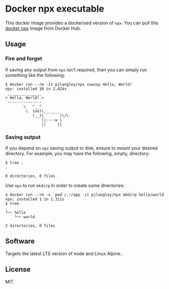 # Docker npx executable

This docker image provides a dockerised version of `npx`. You can pull this
[docker npx](https://hub.docker.com/r/pjlangley/npx) image from Docker Hub.

## Usage

### Fire and forget

If saving any output from `npx` isn't required, 
then you can simply run something like the following:

```
$ docker run --rm -it pjlangley/npx cowsay Hello, World!
npx: installed 10 in 2.424s
 _______________
< Hello, World! >
 ---------------
        \   ^__^
         \  (oo)\_______
            (__)\       )\/\
                ||----w |
                ||     ||
```

### Saving output

If you depend on `npx` saving output to disk, ensure to mount your desired
directory. For example, you may have the following, empty, directory:

```
$ tree .
.

0 directories, 0 files
```

Use `npx` to run `mkdirp` in order to create some directories:

```
$ docker run --rm -v `pwd`/.:/app -it pjlangley/npx mkdirp hello/world
npx: installed 1 in 1.311s
$ tree
.
└── hello
    └── world

2 directories, 0 files
```

## Software

Targets the latest LTS version of node and Linux Alpine..

## License

MIT.
